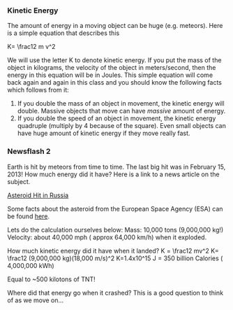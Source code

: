 ### Kinetic Energy

The amount of energy in a moving object can be huge (e.g. meteors). Here is a simple equation that describes this   
 
 <lrn-math>K= \frac12 m v^2 </lrn-math> 
 
We will use the letter K to denote kinetic energy. If you put the mass of the object in kilograms, the velocity of the object in meters/second, then the energy in this equation will be in Joules. This simple equation will come back again and again in this class and you should know the following facts which follows from it:

1. If you double the mass of an object in movement, the kinetic energy will double. Massive objects that move can have _massive_ amount of energy.
2. If you double the speed of an object in movement, the kinetic energy quadruple (multiply by 4 because of the square). Even small objects can have huge amount of kinetic energy if they move really fast.

### Newsflash 2

Earth is hit by meteors from time to time. The last big hit was in February 15, 2013! How much energy did it have? Here is a link to a news article on the subject.

[Asteroid Hit in Russia](www.foxnews.com/science/2013/02/15/injuries-reported-after-meteorite-falls-in-russia-ural-mountains)

Some facts about the asteroid from the European Space Agency (ESA) can be found [here](www.esa.int/Our_Activities/Operations/Russia_asteroid_impact_ESA_update_and_assessment).

Lets do the calculation ourselves below:
Mass: 10,000 tons (9,000,000 kg!)
Velocity: about 40,000 mph ( approx 64,000 km/h) when it exploded.

How much kinetic energy did it have when it landed?
 <lrn-math>K = \frac12 mv^2 </lrn-math>
 <lrn-math>K= \frac12 (9,000,000 kg)(18,000 m/s)^2 </lrn-math>
 <lrn-math>K=1.4x10^15 J = 350 </lrn-math> billion Calories ( 4,000,000 kWh)

Equal to ~500 kilotons of TNT! 

Where did that energy go when it crashed? This is a good question to think of as we move on...
